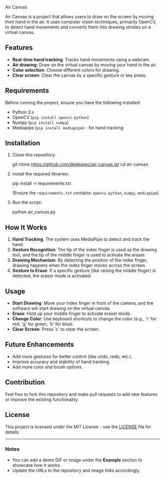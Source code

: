 Air Canvas

Air Canvas is a project that allows users to draw on the screen by moving their hand in the air. It uses computer vision techniques, primarily OpenCV, to detect hand movements and converts them into drawing strokes on a virtual canvas.

## Features

- **Real-time hand tracking**: Tracks hand movements using a webcam.
- **Air drawing**: Draw on the virtual canvas by moving your hand in the air.
- **Color selection**: Choose different colors for drawing.
- **Clear screen**: Clear the canvas by a specific gesture or key press.

## Requirements

Before running the project, ensure you have the following installed:

- Python 3.x
- OpenCV (`pip install opencv-python`)
- Numpy (`pip install numpy`)
- Mediapipe (`pip install mediapipe`) - for hand tracking

## Installation

1. Clone this repository:


   git clone https://github.com/deebasec/air-canvas.git
   cd air-canvas
   

2. Install the required libraries:


   pip install -r requirements.txt
   

   (Ensure the `requirements.txt` contains: `opencv-python`, `numpy`, `mediapipe`)

3. Run the script:


   python air_canvas.py

## How It Works

1. **Hand Tracking**: The system uses MediaPipe to detect and track the hand.
2. **Gesture Recognition**: The tip of the index finger is used as the drawing tool, and the tip of the middle finger is used to activate the eraser.
3. **Drawing Mechanism**: By detecting the position of the index finger, drawing happens when the index finger moves across the screen.
4. **Gesture to Erase**: If a specific gesture (like raising the middle finger) is detected, the eraser mode is activated.

## Usage

- **Start Drawing**: Move your index finger in front of the camera, and the software will start drawing on the virtual canvas.
- **Erase**: Hold up your middle finger to activate eraser mode.
- **Change Color**: Use keyboard shortcuts to change the color (e.g., 'r' for red, 'g' for green, 'b' for blue).
- **Clear Screen**: Press 'c' to clear the screen.



## Future Enhancements

- Add more gestures for better control (like undo, redo, etc.).
- Improve accuracy and stability of hand tracking.
- Add more color and brush options.

## Contribution

Feel free to fork this repository and make pull requests to add new features or improve the existing functionality.

## License

This project is licensed under the MIT License - see the [LICENSE](LICENSE) file for details.

---

### Notes

- You can add a demo GIF or image under the **Example** section to showcase how it works.
- Update the URLs to the repository and image links accordingly.
